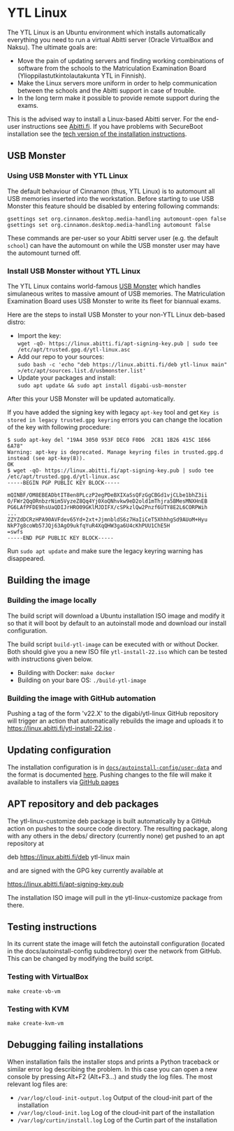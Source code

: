 # YTL Linux

The YTL Linux is an Ubuntu environment which installs automatically
everything you need to run a virtual Abitti server (Oracle VirtualBox and Naksu). The ultimate goals are:
 * Move the pain of updating servers and finding working combinations of software from the schools to the Matriculation Examination Board (Ylioppilastutkintolautakunta YTL in Finnish).
 * Make the Linux servers more uniform in order to help communication between the schools and the Abitti support in case of trouble.
 * In the long term make it possible to provide remote support during the exams.

This is the advised way to install a Linux-based Abitti server. For the end-user instructions see [Abitti.fi](https://www.abitti.fi/fi/ohjeet/koetilan-palvelin/).
If you have problems with SecureBoot installation see the [tech version of the installation instructions](INSTALL.md).

## USB Monster

### Using USB Monster with YTL Linux

The default behaviour of Cinnamon (thus, YTL Linux) is to automount all USB memories inserted into
the workstation. Before starting to use USB Monster this feature should be disabled by entering
following commands:

```
gsettings set org.cinnamon.desktop.media-handling automount-open false
gsettings set org.cinnamon.desktop.media-handling automount false
```

These commands are per-user so your Abitti server user (e.g. the default `school`) can have the automount
on while the USB monster user may have the automount turned off. 

### Install USB Monster without YTL Linux

The YTL Linux contains world-famous [USB Monster](https://github.com/digabi/usb-monster) which handles simulaneous writes
to massive amount of USB memories. The Matriculation Examination Board uses USB
Monster to write its fleet for biannual exams.

Here are the steps to install USB Monster to your non-YTL Linux deb-based distro:
 * Import the key: \
   `wget -qO- https://linux.abitti.fi/apt-signing-key.pub | sudo tee /etc/apt/trusted.gpg.d/ytl-linux.asc`
 * Add our repo to your sources: \
   `sudo bash -c 'echo "deb https://linux.abitti.fi/deb ytl-linux main" >/etc/apt/sources.list.d/usbmonster.list'`
 * Update your packages and install: \
   `sudo apt update && sudo apt install digabi-usb-monster`

After this your USB Monster will be updated automatically.

If you have added the signing key with legacy `apt-key` tool and get `Key is stored in legacy trusted.gpg keyring` errors
you can change the location of the key with following procedure:

```
$ sudo apt-key del "19A4 3050 953F DEC0 F0D6  2C81 1B26 415C 1E66 6A78"
Warning: apt-key is deprecated. Manage keyring files in trusted.gpg.d instead (see apt-key(8)).
OK
$ wget -qO- https://linux.abitti.fi/apt-signing-key.pub | sudo tee /etc/apt/trusted.gpg.d/ytl-linux.asc
-----BEGIN PGP PUBLIC KEY BLOCK-----

mQINBF/OM8EBEADbtIT8en8PLczP2egPDeBXIXaSsQFzGgCBGd1vjCLbe1bhZ3ii
O/FWr2QqORnbzrNim5VyzeZ8Qq4Yj0XoQNhvkw9eD2old1mThjra5BMesMNXHnEB
PG6LAfPFDE9hsUaQDIJrHRO09GKlMJDIFX/cSPkzlQw2Pnzf6UTY8E2L6CORPWih
...
ZZYZdDCRzHPA90AVFdev65Yd+2xt+JjmnbldS6z7HaIiCeT5XhhhgSd9AUoM+Hyu
NkP7g8coWb57JQj63AgO9ukfqYuR4XqQHW3ga6U4cKhPUU1ChE5H
=swfs
-----END PGP PUBLIC KEY BLOCK-----
```

Run `sudo apt update` and make sure the legacy keyring warning has disappeared.

## Building the image

### Building the image locally

The build script will download a Ubuntu installation ISO image and modify
it so that it will boot by default to an autoinstall mode and download
our install configuration.

The build script `build-ytl-image` can be executed with or without Docker. Both
should give you a new ISO file `ytl-install-22.iso` which can be tested with
instructions given below.

 * Building with Docker: `make docker`
 * Building on your bare OS: `./build-ytl-image`

### Building the image with GitHub automation

Pushing a tag of the form 'v22.X' to the digabi/ytl-linux GitHub
repository will trigger an action that automatically rebuilds the image
and uploads it to https://linux.abitti.fi/ytl-install-22.iso .

## Updating configuration

The installation configuration is in
[``docs/autoinstall-config/user-data``](https://github.com/digabi/ytl-linux/blob/main/docs/autoinstall-config/user-data)
and the format is documented
[here](https://ubuntu.com/server/docs/install/autoinstall-reference).
Pushing changes to the file will make
it available to installers via [GitHub
pages](https://digabi.github.io/ytl-linux/autoinstall-config/user-data)

## APT repository and deb packages

The ytl-linux-customize deb package is built automatically by a GitHub action
on pushes to the source code directory. The resulting package, along with any others
in the debs/ directory (currently none) get pushed to an apt repository at

  deb https://linux.abitti.fi/deb ytl-linux main

and are signed with the GPG key currently available at

  https://linux.abitti.fi/apt-signing-key.pub

The installation ISO image will pull in the ytl-linux-customize package from there.

## Testing instructions

In its current state the image will fetch the autoinstall configuration
(located in the docs/autoinstall-config subdirectory) over the network
from GitHub. This can be changed by modifying the build script.

### Testing with VirtualBox

`make create-vb-vm`

### Testing with KVM

`make create-kvm-vm`

## Debugging failing installations

When installation fails the installer stops and prints a Python traceback or similar
error log describing the problem. In this case you can open a new console by
pressing Alt+F2 (Alt+F3...) and study the log files. The most relevant log files
are:
 * `/var/log/cloud-init-output.log` Output of the cloud-init part of the installation
 * `/var/log/cloud-init.log` Log of the cloud-init part of the installation
 * `/var/log/curtin/install.log` Log of the Curtin part of the installation
